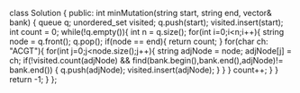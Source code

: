 class Solution {
public:
int minMutation(string start, string end, vector<string>& bank) {
queue<string> q;
unordered_set<string> visited;
q.push(start);
visited.insert(start);
int count = 0;
while(!q.empty()){
int n = q.size();
for(int i=0;i<n;i++){
string node = q.front();
q.pop();
if(node == end){
return count;
}
for(char ch: "ACGT"){
for(int j=0;j<node.size();j++){
string adjNode = node;
adjNode[j] = ch;
if(!visited.count(adjNode) && find(bank.begin(),bank.end(),adjNode)!= bank.end())
{
q.push(adjNode);
visited.insert(adjNode);
}
}
}
count++;
}
}
return -1;
}
};